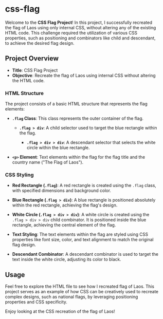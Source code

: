 # css-flag

Welcome to the **CSS Flag Project**! In this project, I successfully recreated the flag of Laos using only internal CSS, without altering any of the existing HTML code. This challenge required the utilization of various CSS properties, such as positioning and combinators like child and descendant, to achieve the desired flag design.

## Project Overview

- **Title**: CSS Flag Project
- **Objective**: Recreate the flag of Laos using internal CSS without altering the HTML code.

### HTML Structure

The project consists of a basic HTML structure that represents the flag elements:

- **`.flag` Class**: This class represents the outer container of the flag.

  - **`.flag > div`**: A child selector used to target the blue rectangle within the flag.

    - **`.flag > div > div`**: A descendant selector that selects the white circle within the blue rectangle.

- **`<p>` Element**: Text elements within the flag for the flag title and the country name ("The Flag of Laos").

### CSS Styling

- **Red Rectangle (`.flag`)**: A red rectangle is created using the `.flag` class, with specified dimensions and background color.

- **Blue Rectangle (`.flag > div`)**: A blue rectangle is positioned absolutely within the red rectangle, achieving the flag's design.

- **White Circle (`.flag > div > div`)**: A white circle is created using the `.flag > div > div` child combinator. It is positioned inside the blue rectangle, achieving the central element of the flag.

- **Text Styling**: The text elements within the flag are styled using CSS properties like font size, color, and text alignment to match the original flag design.

- **Descendant Combinator**: A descendant combinator is used to target the text inside the white circle, adjusting its color to black.

## Usage

Feel free to explore the HTML file to see how I recreated flag of Laos. This project serves as an example of how CSS can be creatively used to recreate complex designs, such as national flags, by leveraging positioning properties and CSS specificity.

Enjoy looking at the CSS recreation of the flag of Laos!